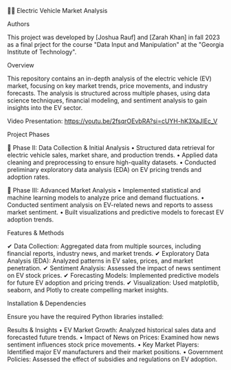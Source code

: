 🚗🔋 Electric Vehicle Market Analysis

Authors

This project was developed by [Joshua Rauf] and [Zarah Khan] in fall 2023 as a final prject for the course "Data Input and Manipulation" at the "Georgia Institute of Technology".

Overview

This repository contains an in-depth analysis of the electric vehicle (EV) market, focusing on key market trends, price movements, and industry forecasts. The analysis is structured across multiple phases, using data science techniques, financial modeling, and sentiment analysis to gain insights into the EV sector.

Video Presentation: https://youtu.be/2fsqrOEvbRA?si=cUYH-hK3XaJlEc_V

Project Phases

📌 Phase II: Data Collection & Initial Analysis
	•	Structured data retrieval for electric vehicle sales, market share, and production trends.
	•	Applied data cleaning and preprocessing to ensure high-quality datasets.
	•	Conducted preliminary exploratory data analysis (EDA) on EV pricing trends and adoption rates.

📌 Phase III: Advanced Market Analysis
	•	Implemented statistical and machine learning models to analyze price and demand fluctuations.
	•	Conducted sentiment analysis on EV-related news and reports to assess market sentiment.
	•	Built visualizations and predictive models to forecast EV adoption trends.

Features & Methods

✔ Data Collection: Aggregated data from multiple sources, including financial reports, industry news, and market trends.
✔ Exploratory Data Analysis (EDA): Analyzed patterns in EV sales, prices, and market penetration.
✔ Sentiment Analysis: Assessed the impact of news sentiment on EV stock prices.
✔ Forecasting Models: Implemented predictive models for future EV adoption and pricing trends.
✔ Visualization: Used matplotlib, seaborn, and Plotly to create compelling market insights.

Installation & Dependencies

Ensure you have the required Python libraries installed:

Results & Insights
	•	EV Market Growth: Analyzed historical sales data and forecasted future trends.
	•	Impact of News on Prices: Examined how news sentiment influences stock price movements.
	•	Key Market Players: Identified major EV manufacturers and their market positions.
	•	Government Policies: Assessed the effect of subsidies and regulations on EV adoption.
